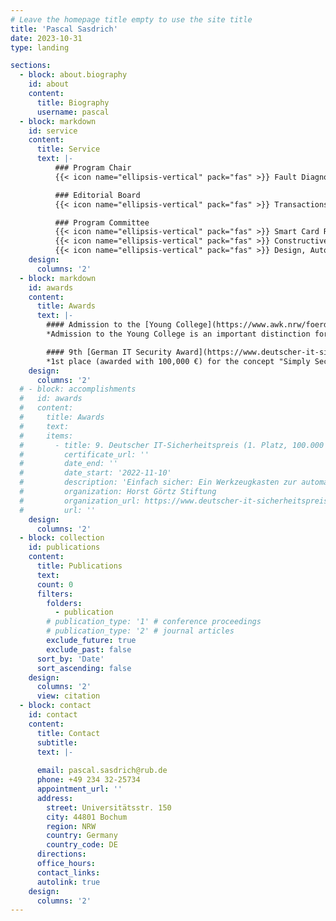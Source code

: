 ```yaml
---
# Leave the homepage title empty to use the site title
title: 'Pascal Sasdrich'
date: 2023-10-31
type: landing

sections:
  - block: about.biography
    id: about
    content:
      title: Biography
      username: pascal
  - block: markdown
    id: service
    content:
      title: Service
      text: |-
          ### Program Chair
          {{< icon name="ellipsis-vertical" pack="fas" >}} Fault Diagnosis and Tolerance in Cryptography (FDTC) &ndash; [**2023**](https://fdtc.deib.polimi.it/FDTC23/)<br>

          ### Editorial Board
          {{< icon name="ellipsis-vertical" pack="fas" >}} Transactions on Cryptographic Hardware and Embedded Systems (IACR TCHES) &ndash; [**2021**](https://ches.iacr.org/2021/), [**2022**](https://ches.iacr.org/2022/), [**2023**](https://ches.iacr.org/2023/), [**2024**](https://ches.iacr.org/2024/)<br>

          ### Program Committee
          {{< icon name="ellipsis-vertical" pack="fas" >}} Smart Card Research and Advanced Application (CARDIS) &ndash; [**2021**](https://cardis2021.its.uni-luebeck.de/), [**2022**](https://events.cs.bham.ac.uk/cardis2022/), [**2023**](https://sbd-research.nl/cardis-2023/)<br>
          {{< icon name="ellipsis-vertical" pack="fas" >}} Constructive Side‐Channel Analysis and Secure Design (COSADE) &ndash; [**2023**](https://www.cosade.org/cosade23/)<br>
          {{< icon name="ellipsis-vertical" pack="fas" >}} Design, Automation and Test in Europe (DATE) &ndash; [**2024**](https://www.date-conference.com/tpc#DT5)
    design:
      columns: '2'
  - block: markdown
    id: awards
    content:
      title: Awards
      text: |-
        #### Admission to the [Young College](https://www.awk.nrw/foerderung/junges-kolleg) of the [North Rhine-Westphalian Academy of Science and the Arts](https://www.awk.nrw/)
        *Admission to the Young College is an important distinction for young scientists and artists in North Rhine-Westphalia. Fellows receive an annual stipend of 10,000 € for a period of up to four years.*

        #### 9th [German IT Security Award](https://www.deutscher-it-sicherheitspreis.de/)
        *1st place (awarded with 100,000 €) for the concept "Simply Secure: A Toolbox for Automated Generation and Evaluation of Protected Hardware" (together with David Knichel, Amir Moradi, Nicolai Müller).*
    design:
      columns: '2'
  # - block: accomplishments
  #   id: awards
  #   content:
  #     title: Awards
  #     text:
  #     items:
  #       - title: 9. Deutscher IT-Sicherheitspreis (1. Platz, 100.000 €)
  #         certificate_url: ''
  #         date_end: ''
  #         date_start: '2022-11-10'
  #         description: 'Einfach sicher: Ein Werkzeugkasten zur automatisierten Erstellung geschützter Hardware (zusammen mit David Knichel, Amir Moradi und Nicolai Müller)'
  #         organization: Horst Görtz Stiftung
  #         organization_url: https://www.deutscher-it-sicherheitspreis.de/
  #         url: ''
    design:
      columns: '2'
  - block: collection
    id: publications
    content:
      title: Publications
      text:
      count: 0
      filters:
        folders:
          - publication
        # publication_type: '1' # conference proceedings
        # publication_type: '2' # journal articles
        exclude_future: true
        exclude_past: false
      sort_by: 'Date'
      sort_ascending: false
    design:
      columns: '2'
      view: citation
  - block: contact
    id: contact
    content:
      title: Contact
      subtitle:
      text: |-
       
      email: pascal.sasdrich@rub.de
      phone: +49 234 32-25734
      appointment_url: ''
      address:
        street: Universitätsstr. 150
        city: 44801 Bochum
        region: NRW
        country: Germany
        country_code: DE
      directions: 
      office_hours:
      contact_links:
      autolink: true
    design:
      columns: '2'
---
```

